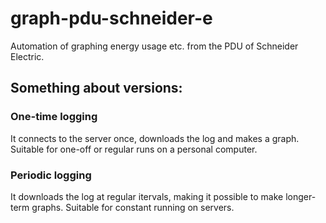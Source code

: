 # graph-pdu-schneider-e
Automation of graphing energy usage etc. from the PDU of Schneider Electric.

## Something about versions:

### One-time logging
It connects to the server once, downloads the log and makes a graph. Suitable for one-off or regular runs on a personal computer.

### Periodic logging
It downloads the log at regular itervals, making it possible to make longer-term graphs. Suitable for constant running on servers.